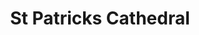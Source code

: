---
title: "St Patricks Cathedral"
address: "St. Patrick's Close, Dublin City Area South, Co. Dublin, Dublin 8"
tel: "+353 (0)1 475 4817"
county: "Dublin"
category: "Churches And Settlements"
type: "Content"
lat: "53.33955001831055"
lng: "-6.271945953369141"
---